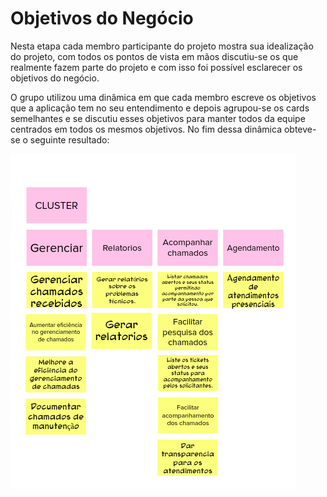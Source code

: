 # Objetivos do Negócio

Nesta etapa cada membro participante do projeto mostra sua idealização do projeto, com todos os pontos de vista em mãos discutiu-se os que realmente fazem parte do projeto e com isso foi possível esclarecer os objetivos do negócio.

O grupo utilizou uma dinâmica em que cada membro escreve os objetivos que a aplicação tem no seu entendimento e depois agrupou-se os cards semelhantes e se discutiu esses objetivos para manter todos da equipe centrados em todos os mesmos objetivos. No fim dessa dinâmica obteve-se o seguinte resultado:

![](../images/Objetivos.png)
